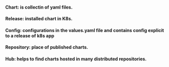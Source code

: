 #### Chart: is collectin of yaml files. 

#### Release: installed chart in K8s.

#### Config: configurations in the values.yaml file and contains config explicit to a release of k8s app

#### Repository: place of published charts.

#### Hub: helps to find charts hosted in many distributed repositories.



